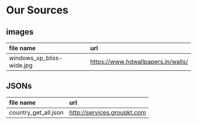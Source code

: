 # Our Sources

## images

| file name | url  |
|:----------|:-----| 
| windows_xp_bliss-wide.jpg | https://www.hdwallpapers.in/walls/|

## JSONs

| file name | url  |
|:----------|:-----| 
| country_get_all.json | http://services.groupkt.com |

